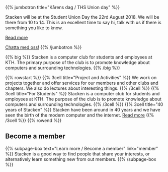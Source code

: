 <!-- 
.. title: The computer club Stacken
.. slug: index
.. description:
-->

{{% jumbotron title="Kårens dag / THS Union day" %}}

Stacken will be at the Student Union Day the 22rd August 2018. We
will be there from 10 to 14. This is an excellent time to say hi,
talk with us if there is something you like to know.

[Read more](/en/news/2018/unionday/)

[Chatta med oss!](/club/irc/)
{{% /jumbotron %}}

{{% big %}}
    Stacken is a computer club for students and employees at KTH.
    The primary purpose of the club is to promote knowledge about
    computers and surrounding technologies.
{{% /big %}}

{{% rowstart %}}
    {{% 3cell title="Project and Activities" %}}
        We work on projects together and offer services for our
        members and other clubs and chapters. We also do lectures
        about interesting things.
    {{% /3cell %}}
    {{% 3cell title="For Students" %}}
        Stacken is a computer club for students and employees at
        KTH. The purpose of the club is to promote knowledge
        about computers and surrounding technologies.
    {{% /3cell %}}
    {{% 3cell title="40 years of Stacken" %}}
        Stacken have been around in 40 years and we have seen the
        birth of the modern computer and the internet.
        [Read more](/club/history/)
    {{% /3cell %}}
{{% rowend %}}

## Become a member

{{% subpage-box text="Learn more / Become a member" link="member" %}}
Stacken is a good way to find people that share your interests,
or alternatively learn something new from out members.
{{% /subpage-box %}}
